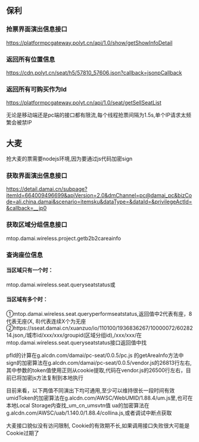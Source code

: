 ﻿
## 保利
### 抢票界面演出信息接口
https://platformpcgateway.polyt.cn/api/1.0/show/getShowInfoDetail

### 返回所有位置信息
https://cdn.polyt.cn/seat/h5/57810_57606.json?callback=jsonpCallback

### 返回所有可购买作为Id
https://platformpcgateway.polyt.cn/api/1.0/seat/getSellSeatList

无论是移动端还是pc端的接口都有限流,每个线程抢票间隔为1.5s,单个IP请求太频繁会被禁IP

## 大麦

抢大麦的票需要nodejs环境,因为要通过js代码加密sign

### 获取界面演出信息接口
https://detail.damai.cn/subpage?itemId=664009496699&apiVersion=2.0&dmChannel=pc@damai_pc&bizCode=ali.china.damai&scenario=itemsku&dataType=&dataId=&privilegeActId=&callback=__jp0

### 获取区域分组信息接口
mtop.damai.wireless.project.getb2b2careainfo
### 查询座位信息
#### 当区域只有一个时：
mtop.damai.wireless.seat.queryseatstatus或
#### 当区域有多个时：
①mtop.damai.wireless.seat.queryperformseatstatus,返回值中2代表有座，8代表无座(X, 8)代表连续X个为无座
②https://sseat.damai.cn/xuanzuo/io/110100/1936836267/10000072/6028214.json,/城市id/xxx/xxx/groupid(区域分组id),/xxx/xxx/在mtop.damai.wireless.seat.queryseatstatus接口返回值中找

pfId的计算在g.alcdn.com/damai/pc-seat/0.0.5/pc.js 的getAreaInfo方法中
sign的加密算法在g.alcdn.com/damai/pc-seat/0.0.5/vendor.js的26813行左右, 其中参数的token值使用正则从cookie提取,代码在vendor.js的26500行左右，目前已将加密js方法复制到本地执行

目前来看，以下两值不同演出下均可通用,至少可以维持很长一段时间有效
umidToken的加密算法在g.alcdn.com/AWSC/WebUMID/1.88.4/um.js里,也可在本地Local Storage内查找_um_cn_umsvtn值
ua的加密算法在g.alcdn.com/AWSC/uab/1.140.0/1.88.4/collina.js,或者调试中断点获取

大麦接口貌似没有访问限制, Cookie的有效期不长,如果调用接口失败很大可能是Cookie过期了


